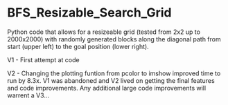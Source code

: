 # BFS_Resizable_Search_Grid
Python code that allows for a resizeable grid (tested from 2x2 up to 2000x2000) with randomly generated blocks along the diagonal path from start (upper left) to the goal position (lower right).

V1 - First attempt at code

V2 - Changing the plotting funtion from pcolor to imshow improved time to run by 8.3x. V1 was abandoned and V2 lived on getting the final features and code improvements. Any additional large code improvements will warrent a V3...
